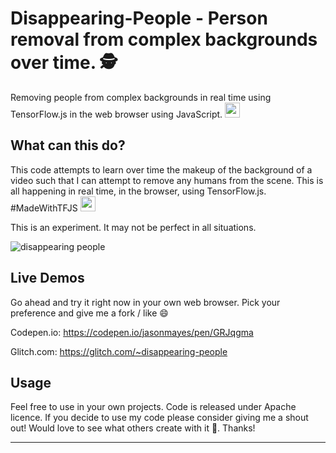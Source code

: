 # Disappearing-People - Person removal from complex backgrounds over time. 🕵️
Removing people from complex backgrounds in real time using TensorFlow.js in the web browser using JavaScript. <img src="https://user-images.githubusercontent.com/32507674/136237051-a9c95adb-410d-43c4-8dce-b2976903fc84.png" width=24px>


## What can this do?

This code attempts to learn over time the makeup of the background of a video such that I can attempt to remove any humans from the scene. This is all happening in real time, in the browser, using TensorFlow.js. #MadeWithTFJS <img src="https://user-images.githubusercontent.com/32507674/136237408-dbf3728d-b41b-441d-a5e5-599b0f6e8dd4.png" width=24px>


This is an experiment. It may not be perfect in all situations.

![disappearing people](https://user-images.githubusercontent.com/4972997/74691149-882fce00-5196-11ea-80bc-f1b9cb3ff275.gif)


## Live Demos

Go ahead and try it right now in your own web browser. Pick your preference and give me a fork / like 😄

Codepen.io: https://codepen.io/jasonmayes/pen/GRJqgma

Glitch.com: https://glitch.com/~disappearing-people


## Usage

Feel free to use in your own projects. Code is released under Apache licence. If you decide to use my code please consider giving me a shout out! Would love to see what others create with it 🤩. Thanks!

---
